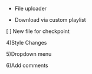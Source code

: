 - File uploader

- Download via custom playlist 

[ ] New file for checkpoint

4)Style Changes

5)Dropdown menu

6)Add comments